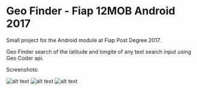 # Geo Finder - Fiap 12MOB Android 2017
Small project for the Android module at Fiap Post Degree 2017.

Geo Finder search of the latitude and longite of any text search input using Geo Coder api.

Screenshots:

![alt text](https://s30.postimg.org/br4j2abqp/main1.png "Tela 1")        ![alt text](https://s2.postimg.org/tv670zctl/screen2.png "Tela 2") ![alt text](https://s17.postimg.org/9iil9gqnz/screen3.png "Tela 3")


 
